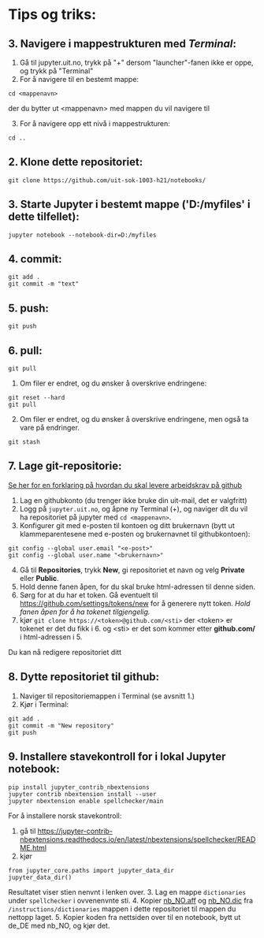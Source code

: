 # Tips og triks:

## 3. Navigere i mappestrukturen med *Terminal*:

1. Gå til jupyter.uit.no, trykk på "+" dersom "launcher"-fanen ikke er oppe, og trykk på "Terminal"
2. For å navigere til en bestemt mappe:
```
cd <mappenavn>
```
der du bytter ut \<mappenavn\> med mappen du vil navigere til
    
3. For å navigere opp ett nivå i mappestrukturen:
```
cd ..
```

## 2. Klone dette repositoriet: 
```
git clone https://github.com/uit-sok-1003-h21/notebooks/
```    
 
## 3. Starte Jupyter i bestemt mappe ('D:/myfiles' i dette tilfellet): 
```
jupyter notebook --notebook-dir=D:/myfiles
```        
 
## 4. commit: 
```
git add .
git commit -m "text"
```   
 
## 5. push: 
```  
git push
```
 
## 6. pull: 
```     
git pull
```
1. Om filer er endret, og du ønsker å overskrive endringene:
```
git reset --hard
git pull
```

2. Om filer er endret, og du ønsker å overskrive endringene, men også ta vare på endringer.
```
git stash
```  
 
## 7. Lage git-repositorie:
[Se her for en forklaring på hvordan du skal levere arbeidskrav på github](https://uit-sok-1003-h21.github.io/github.html)

1. Lag en githubkonto (du trenger ikke bruke din uit-mail, det er valgfritt)
2. Logg på `jupyter.uit.no`, og åpne ny Terminal (+), og naviger dit du vil ha repositoriet på jupyter med `cd <mappenavn>`.
3. Konfigurer git med e-posten til kontoen og ditt brukernavn (bytt ut klammeparentesene med e-posten og brukernavnet til githubkontoen):
```
git config --global user.email "<e-post>"
git config --global user.name "<brukernavn>"
```
4. Gå til **Repositories**, trykk **New**, gi repositoriet et navn og velg **Private** eller **Public**. 
5. Hold denne fanen åpen, for du skal bruke html-adressen til denne siden.
6. Sørg for at du har et token. Gå eventuelt til https://github.com/settings/tokens/new for å generere nytt token. *Hold fanen åpen for å ha tokenet tilgjengelig.*
7. kjør `git clone https://<token>@github.com/<sti>` der \<token\> er tokenet er det du fikk i 6. og \<sti\> er det som kommer etter **github.com/**  i html-adressen i 5.

 Du kan nå redigere repositoriet ditt
 
 
## 8. Dytte repositoriet til github:
1. Naviger til repositoriemappen i Terminal (se avsnitt 1.)
2. Kjør i Terminal:
```
git add .
git commit -m "New repository"
git push 
```
      
      
 
 
## 9. Installere stavekontroll for i lokal Jupyter notebook:
```
pip install jupyter_contrib_nbextensions
jupyter contrib nbextension install --user
jupyter nbextension enable spellchecker/main
```
 
For å installere norsk stavekontroll:
1. gå til https://jupyter-contrib-nbextensions.readthedocs.io/en/latest/nbextensions/spellchecker/README.html
2. kjør
 
```
from jupyter_core.paths import jupyter_data_dir
jupyter_data_dir()
```
 
Resultatet viser stien nenvnt i lenken over. 
3. Lag en mappe `dictionaries` under `spellchecker` i ovvenenvnte sti.
4. Kopier [nb_NO.aff](./dictionaries/nb_NO.aff) og [nb_NO.dic](./dictionaries/nb_NO.dic) fra `/instructions/dictionaries` mappen i dette repositoriet til mappen du nettopp laget.
5. Kopier koden fra nettsiden over til en notebook, bytt ut de_DE med nb_NO, og kjør det.
        
